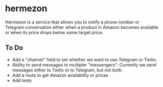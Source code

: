 # hermezon
Hermezon is a service that allows you to notify a phone number or Telegram conversation either when a product in Amazon becomes available or when its price drops below some target price.


## To Do

- Add a "channel" field to set whether we want to use Telegram or Twilio.
- Ability to send messages to multipler "messengers": Currently we send messages either to Twilio or to Telegram, but not both.
- Add a route to get Amazon availability or prices
- Add tests
